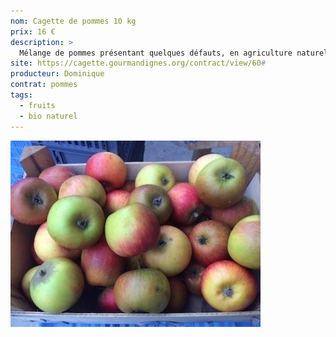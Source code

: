 ```yaml
---
nom: Cagette de pommes 10 kg
prix: 16 €
description: >
  Mélange de pommes présentant quelques défauts, en agriculture naturelle
site: https://cagette.gourmandignes.org/contract/view/60#
producteur: Dominique
contrat: pommes
tags:
  - fruits
  - bio naturel
---
```


![texte alternatif](./media/pommes-cagette.jpg)
